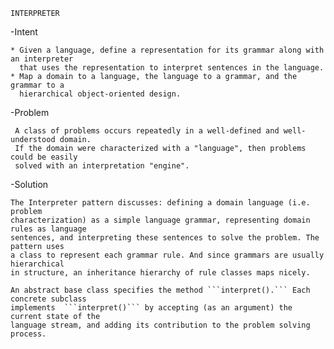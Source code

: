     INTERPRETER
    
-Intent

    * Given a language, define a representation for its grammar along with an interpreter
      that uses the representation to interpret sentences in the language.
    * Map a domain to a language, the language to a grammar, and the grammar to a 
      hierarchical object-oriented design.
      
-Problem

     A class of problems occurs repeatedly in a well-defined and well-understood domain. 
     If the domain were characterized with a "language", then problems could be easily 
     solved with an interpretation "engine".
     
-Solution

    The Interpreter pattern discusses: defining a domain language (i.e. problem 
    characterization) as a simple language grammar, representing domain rules as language
    sentences, and interpreting these sentences to solve the problem. The pattern uses
    a class to represent each grammar rule. And since grammars are usually hierarchical 
    in structure, an inheritance hierarchy of rule classes maps nicely.
    
    An abstract base class specifies the method ```interpret().``` Each concrete subclass 
    implements  ```interpret()``` by accepting (as an argument) the current state of the 
    language stream, and adding its contribution to the problem solving process.
    
    

    
     
     
     
 
    